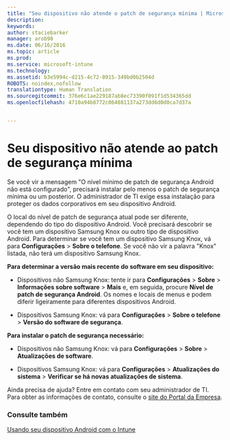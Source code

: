 ```yaml
---
title: "Seu dispositivo não atende o patch de segurança mínima | Microsoft Intune"
description: 
keywords: 
author: staciebarker
manager: arob98
ms.date: 06/16/2016
ms.topic: article
ms.prod: 
ms.service: microsoft-intune
ms.technology: 
ms.assetid: b3e5994c-d215-4c72-8915-349bd0b2504d
ROBOTS: noindex,nofollow
translationtype: Human Translation
ms.sourcegitcommit: 376e6c1ae229187ab8ec73390f091f1d534365dd
ms.openlocfilehash: 4710a94b8772c064881137a273dd6d0d0ca7d37a


---
```


# Seu dispositivo não atende ao patch de segurança mínima

Se você vir a mensagem "O nível mínimo de patch de segurança Android não está configurado", precisará instalar pelo menos o patch de segurança mínima ou um posterior. O administrador de TI exige essa instalação para proteger os dados corporativos em seu dispositivo Android.

O local do nível de patch de segurança atual pode ser diferente, dependendo do tipo do dispositivo Android. Você precisará descobrir se você tem um dispositivo Samsung Knox ou outro tipo de dispositivo Android. Para determinar se você tem um dispositivo Samsung Knox, vá para **Configurações** > **Sobre o telefone**. Se você não vir a palavra "Knox" listada, não terá um dispositivo Samsung Knox.

**Para determinar a versão mais recente do software em seu dispositivo:**

- Dispositivos não Samsung Knox: tente ir para **Configurações** > **Sobre** > **Informações sobre software** > **Mais** e, em seguida, procure **Nível de patch de segurança Android**. Os nomes e locais de menus e podem diferir ligeiramente para diferentes dispositivos Android.

- Dispositivos Samsung Knox: vá para **Configurações** > **Sobre o telefone** > **Versão do software de segurança**.

**Para instalar o patch de segurança necessário:**

- Dispositivos não Samsung Knox: vá para **Configurações** > **Sobre** > **Atualizações de software**. 

- Dispositivos Samsung Knox: vá para **Configurações** > **Atualizações do sistema** > **Verificar se há novas atualizações de sistema**.

Ainda precisa de ajuda? Entre em contato com seu administrador de TI. Para obter as informações de contato, consulte o [site do Portal da Empresa](http://portal.manage.microsoft.com).

### Consulte também
[Usando seu dispositivo Android com o Intune](using-your-android-device-with-intune.md)



<!--HONumber=Jul16_HO3-->


